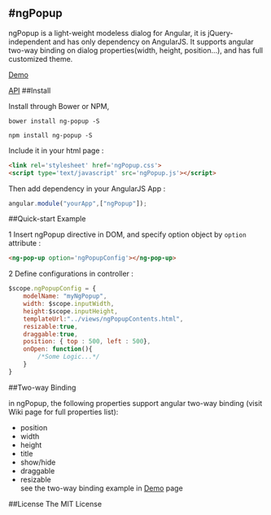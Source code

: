 #ngPopup
-----

ngPopup is a light-weight modeless dialog for Angular, it is jQuery-independent and has only dependency on AngularJS. It supports angular two-way binding on dialog properties(width, height, position...), and has full customized theme.

[Demo]

[API]
##Install

Install through Bower or NPM, 
```
bower install ng-popup -S
```
```
npm install ng-popup -S
```
Include it in your html page :

```html
<link rel='stylesheet' href='ngPopup.css'>
<script type='text/javascript' src='ngPopup.js'></script>
```


Then add dependency in your AngularJS App :
```javascript
angular.module("yourApp",["ngPopup"]);
```

##Quick-start Example

1 Insert ngPopup directive in DOM, and specify option object by ```option``` attribute :
```html
<ng-pop-up option='ngPopupConfig'></ng-pop-up>
```
2 Define configurations in controller :

```javascript
$scope.ngPopupConfig = {
	modelName: "myNgPopup",
    width: $scope.inputWidth,
    height:$scope.inputHeight,
    templateUrl:"../views/ngPopupContents.html",
    resizable:true,
    draggable:true,
    position: { top : 500, left : 500},
    onOpen: function(){
    	/*Some Logic...*/
    }
}
```

##Two-way Binding  


in ngPopup, the following properties support angular two-way binding (visit Wiki page for full properties list):  
* position
* width
* height
* title
* show/hide
* draggable
* resizable  
see the two-way binding example in [Demo] page

##License
The MIT License

[download]:https://github.com/MarkoCen/ngPopup/tree/master/dist
[AngularJS]:https://angularjs.org/
[Demo]:http://markocen.github.io/ngPopup/ngPopupDemo.html
[API]:https://github.com/MarkoCen/ngPopup/wiki/API-:-Options
